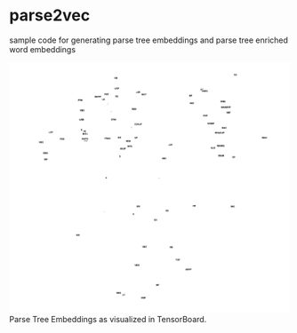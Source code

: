 # parse2vec

sample code for generating parse tree embeddings and parse tree enriched word embeddings

![Parse Tree Smbeddings](src/test/resources/outputs/pt_tb_vis.png)
Parse Tree Embeddings as visualized in TensorBoard. 

